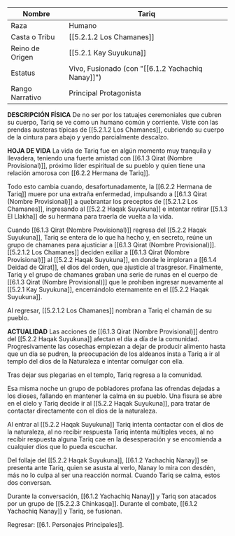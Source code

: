
| Nombre          | Tariq                                             |
| --------------- | ------------------------------------------------- |
| Raza            | Humano                                            |
| Casta o Tribu   | [[5.2.1.2 Los Chamanes]]                          |
| Reino de Origen | [[5.2.1 Kay Suyukuna]]                            |
| Estatus         | Vivo, Fusionado (con "[[6.1.2 Yachachiq Nanay]]") |
| Rango Narrativo | Principal Protagonista                            |
**DESCRIPCIÓN FÍSICA**
De no ser por los tatuajes ceremoniales que cubren su cuerpo, Tariq se ve como un humano común y corriente. Viste con las prendas austeras típicas de [[5.2.1.2 Los Chamanes]], cubriendo su cuerpo de la cintura para abajo y yendo parcialmente descalzo.

**HOJA DE VIDA**
La vida de Tariq fue en algún momento muy tranquila y llevadera, teniendo una fuerte amistad con [[6.1.3 Qirat (Nombre Provisional)]], próximo líder espiritual de su pueblo y quien tiene una relación amorosa con [[6.2.2 Hermana de Tariq]].

Todo esto cambia cuando, desafortunadamente, la [[6.2.2 Hermana de Tariq]] muere por una extraña enfermedad, impulsando a [[6.1.3 Qirat (Nombre Provisional)]] a quebrantar los preceptos de [[5.2.1.2 Los Chamanes]], ingresando al [[5.2.2 Haqak Suyukuna]] e intentar retirar [[5.1.3 El Llakha]] de su hermana para traerla de vuelta a la vida.

Cuando [[6.1.3 Qirat (Nombre Provisional)]] regresa del [[5.2.2 Haqak Suyukuna]], Tariq se entera de lo que ha hecho y, en secreto, reúne un grupo de chamanes para ajusticiar a [[6.1.3 Qirat (Nombre Provisional)]]. [[5.2.1.2 Los Chamanes]] deciden exiliar a [[6.1.3 Qirat (Nombre Provisional)]] al [[5.2.2 Haqak Suyukuna]], en donde le imploran a [[6.1.4 Deidad de Qirat]], el dios del orden, que ajusticie al trasgresor. Finalmente, Tariq y el grupo de chamanes graban una serie de runas en el cuerpo de [[6.1.3 Qirat (Nombre Provisional)]] que le prohíben ingresar nuevamente al [[5.2.1 Kay Suyukuna]], encerrándolo eternamente en el [[5.2.2 Haqak Suyukuna]].

Al regresar, [[5.2.1.2 Los Chamanes]] nombran a Tariq el chamán de su pueblo.

**ACTUALIDAD**
Las acciones de [[6.1.3 Qirat (Nombre Provisional)]] dentro del [[5.2.2 Haqak Suyukuna]] afectan el día a día de la comunidad. Progresivamente las cosechas empiezan a dejar de producir alimento hasta que un día se pudren, la preocupación de los aldeanos insta a Tariq a ir al templo del dios de la Naturaleza e intentar comulgar con ella.

Tras dejar sus plegarias en el templo, Tariq regresa a la comunidad.

Esa misma noche un grupo de pobladores profana las ofrendas dejadas a los dioses, fallando en mantener la calma en su pueblo. Una fisura se abre en el cielo y Tariq decide ir al [[5.2.2 Haqak Suyukuna]], para tratar de contactar directamente con el dios de la naturaleza.

Al entrar al  [[5.2.2 Haqak Suyukuna]] Tariq intenta contactar con el dios de la naturaleza, al no recibir respuesta Tariq intenta múltiples veces, al no recibir respuesta alguna Tariq cae en la desesperación y se encomienda a cualquier dios que lo pueda escuchar.

Del follaje del [[5.2.2 Haqak Suyukuna]], [[6.1.2 Yachachiq Nanay]] se presenta ante Tariq, quien se asusta al verlo, Nanay lo mira con desdén, más no lo culpa al ser una reacción normal. Cuando Tariq se calma, estos dos conversan.

Durante la conversación, [[6.1.2 Yachachiq Nanay]] y Tariq son atacados por un grupo de [[5.2.2.3 Chinkasqa]]. Durante el combate, [[6.1.2 Yachachiq Nanay]] y Tariq, se fusionan.

Regresar: [[6.1. Personajes Principales]].
